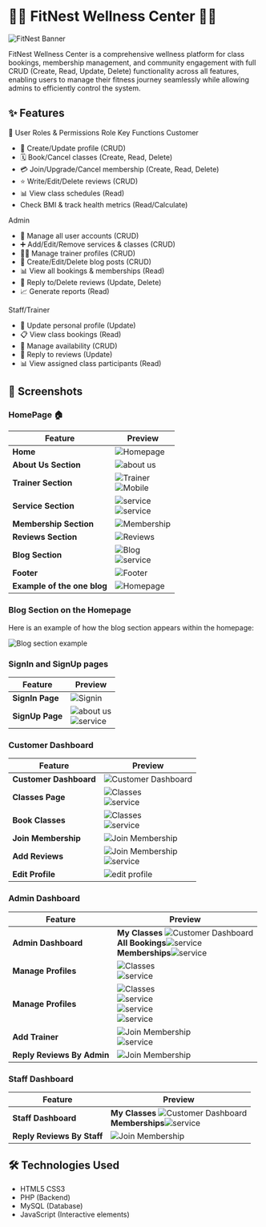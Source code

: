 # 🏋️‍♂️ FitNest Wellness Center 🧘‍♀️

![FitNest Banner](Screenshots_application/home.png)

FitNest Wellness Center is a comprehensive wellness platform for class bookings, membership management, and community engagement with full CRUD (Create, Read, Update, Delete) functionality across all features, enabling users to manage their fitness journey seamlessly while allowing admins to efficiently control the system.

## ✨ Features

👤 User Roles & Permissions
Role	Key Functions
Customer	<ul><li>📝 Create/Update profile (CRUD)</li><li>🗓️ Book/Cancel classes (Create, Read, Delete)</li><li>💳 Join/Upgrade/Cancel membership (Create, Read, Delete)</li><li>⭐ Write/Edit/Delete reviews (CRUD)</li><li>📊 View class schedules (Read)</li><li> Check BMI & track health metrics (Read/Calculate)</li></ul>
Admin	<ul><li>👥 Manage all user accounts (CRUD)</li><li>➕ Add/Edit/Remove services & classes (CRUD)</li><li>🏋️‍♂️ Manage trainer profiles (CRUD)</li><li>📝 Create/Edit/Delete blog posts (CRUD)</li><li>📊 View all bookings & memberships (Read)</li><li>💬 Reply to/Delete reviews (Update, Delete)</li><li>📈 Generate reports (Read)</li></ul>
Staff/Trainer	<ul><li>👤 Update personal profile (Update)</li><li>📋 View class bookings (Read)</li><li>📅 Manage availability (CRUD)</li><li>💬 Reply to reviews (Update)</li><li>📊 View assigned class participants (Read)</li></ul>

## 📸 Screenshots

### HomePage 🏠

| Feature | Preview |
|---------|---------|
| **Home** | ![Homepage](Screenshots_application/home.png) |
| **About Us Section** | ![about us ](Screenshots_application/aboutUspng.png) |
| **Trainer Section** | ![Trainer](Screenshots_application/trainer.png) <br> ![Mobile](Screenshots_application/trainer1.png) |
| **Service Section** | ![service](Screenshots_application/service.png)<br>![service](Screenshots_application/service1.png) |
| **Membership Section** | ![Membership](Screenshots_application/membership.png) |
| **Reviews Section** | ![Reviews](Screenshots_application/feedback.png) |
| **Blog Section** | ![Blog](Screenshots_application/blog.png) <br>![service](Screenshots_application/blog1.png) |
| **Footer** | ![Footer](Screenshots_application/footer.png) |
| **Example of the one blog** | ![Homepage](Screenshots_application/footer.png) |

### Blog Section on the Homepage

Here is an example of how the blog section appears within the homepage:

![Blog section example](Screenshots_application/blogs_preview.png)

### SignIn and SignUp pages 

| Feature | Preview |
|---------|---------|
| **SignIn Page** | ![Signin](Screenshots_application/login.png) |
| **SignUp Page** | ![about us ](Screenshots_application/signUp.png)<br>![service](Screenshots_application/signUp1.png) |

### Customer Dashboard 

| Feature | Preview |
|---------|---------|
| **Customer Dashboard** | ![Customer Dashboard](Screenshots_application/Customer_Dashboard.png) |
| **Classes Page** | ![Classes ](Screenshots_application/book.png)<br>![service](Screenshots_application/book1.png) |
| **Book Classes** | ![Classes ](Screenshots_application/classes.png)<br>![service](Screenshots_application/classes1.png) |
| **Join Membership** | ![Join Membership ](Screenshots_application/membership_customer.png) |
| **Add Reviews** | ![Join Membership ](Screenshots_application/reviews.png) <br>![service](Screenshots_application/reviews1.png) |
| **Edit Profile** | ![edit profile](Screenshots_application/edit_profile.png) |

### Admin Dashboard 

| Feature | Preview |
|---------|---------|
| **Admin Dashboard** |**My Classes** ![Customer Dashboard](Screenshots_application/admin_dashboard.png)<br>**All Bookings**![service](Screenshots_application/admin_dash2.png)<br>**Memberships**![service](Screenshots_application/admin_dash2.png) |
| **Manage Profiles** | ![Classes ](Screenshots_application/manage_profile.png)<br>![service](Screenshots_application/manage_profile2.png) |
| **Manage Profiles** | ![Classes ](Screenshots_application/insert_Service.png)<br>![service](Screenshots_application/insertService2.png)<br>![service](Screenshots_application/insertService3.png)<br>![service](Screenshots_application/insertService4.png) |
| **Add Trainer** | ![Join Membership ](Screenshots_application/add_trainer.png)<br>![service](Screenshots_application/add_trainer1.png) |
| **Reply Reviews By Admin** | ![Join Membership ](Screenshots_application/feedback_reply.png) |

### Staff Dashboard
| Feature | Preview |
|---------|---------|
| **Staff Dashboard** |**My Classes** ![Customer Dashboard](Screenshots_application/staff_2.png)<br>**Memberships**![service](Screenshots_application/staff3.png) |
| **Reply Reviews By Staff** | ![Join Membership ](Screenshots_application/staff_reply.png) |

## 🛠️ Technologies Used

- HTML5  CSS3
- PHP (Backend)
- MySQL (Database)
- JavaScript (Interactive elements)

